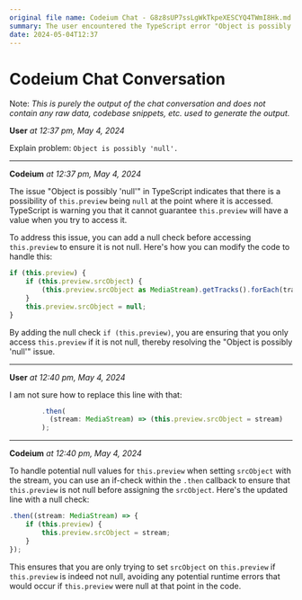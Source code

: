 ```yaml
---
original file name: Codeium Chat - G8z8sUP7ssLgWkTkpeXESCYQ4TWmI8Hk.md
summary: The user encountered the TypeScript error "Object is possibly 'null'" in their code. I explained that the error occurs because TypeScript cannot guarantee that a specific object is not null when accessed. I provided guidance on adding null checks to address the issue, including modifying the code to handle null values before accessing the object. The user sought help on replacing a specific line of code with a null check, and I provided an updated line of code with an if-check to ensure that the object is not null before assigning a value to it.
date: 2024-05-04T12:37
---
```


# Codeium Chat Conversation

Note: _This is purely the output of the chat conversation and does not contain any raw data, codebase snippets, etc. used to generate the output._

**User** _at 12:37 pm, May 4, 2024_

Explain problem: `Object is possibly 'null'.`

---

**Codeium** _at 12:37 pm, May 4, 2024_

The issue "Object is possibly 'null'" in TypeScript indicates that there is a possibility of `this.preview` being `null` at the point where it is accessed. TypeScript is warning you that it cannot guarantee `this.preview` will have a value when you try to access it.

To address this issue, you can add a null check before accessing `this.preview` to ensure it is not null. Here's how you can modify the code to handle this:

```typescript
if (this.preview) {
    if (this.preview.srcObject) {
        (this.preview.srcObject as MediaStream).getTracks().forEach(track => track.stop());
    }
    this.preview.srcObject = null;
}
```

By adding the null check `if (this.preview)`, you are ensuring that you only access `this.preview` if it is not null, thereby resolving the "Object is possibly 'null'" issue.

---

**User** _at 12:40 pm, May 4, 2024_

I am not sure how to replace this line with that:

```ts
        .then(
          (stream: MediaStream) => (this.preview.srcObject = stream)
        );
```

---

**Codeium** _at 12:40 pm, May 4, 2024_

To handle potential null values for `this.preview` when setting `srcObject` with the stream, you can use an if-check within the `.then` callback to ensure that `this.preview` is not null before assigning the `srcObject`. Here's the updated line with a null check:

```typescript
.then((stream: MediaStream) => {
    if (this.preview) {
        this.preview.srcObject = stream;
    }
});
```

This ensures that you are only trying to set `srcObject` on `this.preview` if `this.preview` is indeed not null, avoiding any potential runtime errors that would occur if `this.preview` were null at that point in the code.